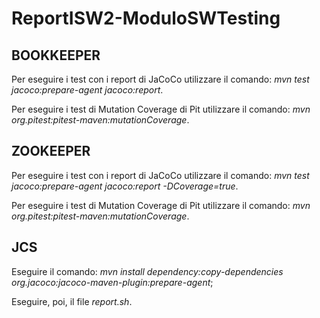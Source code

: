 # ReportISW2-ModuloSWTesting
## BOOKKEEPER
Per eseguire i test con i report di JaCoCo utilizzare il comando: _mvn test jacoco:prepare-agent jacoco:report_.

Per eseguire i test di Mutation Coverage di Pit utilizzare il comando: _mvn org.pitest:pitest-maven:mutationCoverage_.

## ZOOKEEPER
Per eseguire i test con i report di JaCoCo utilizzare il comando: _mvn test jacoco:prepare-agent jacoco:report -DCoverage=true_.

Per eseguire i test di Mutation Coverage di Pit utilizzare il comando: _mvn org.pitest:pitest-maven:mutationCoverage_.

## JCS
Eseguire il comando: _mvn install dependency:copy-dependencies org.jacoco:jacoco-maven-plugin:prepare-agent_;

Eseguire, poi, il file _report.sh_.


